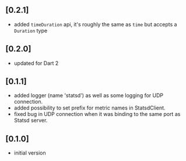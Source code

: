 ## [0.2.1]

- added `timeDuration` api, it's roughly the same as `time` but accepts a `Duration` type

## [0.2.0]

- updated for Dart 2

## [0.1.1]

- added logger (name 'statsd') as well as some logging for UDP connection.
- added possibility to set prefix for metric names in StatsdClient.
- fixed bug in UDP connection when it was binding to the same port as Statsd
  server.

## [0.1.0]

- initial version
